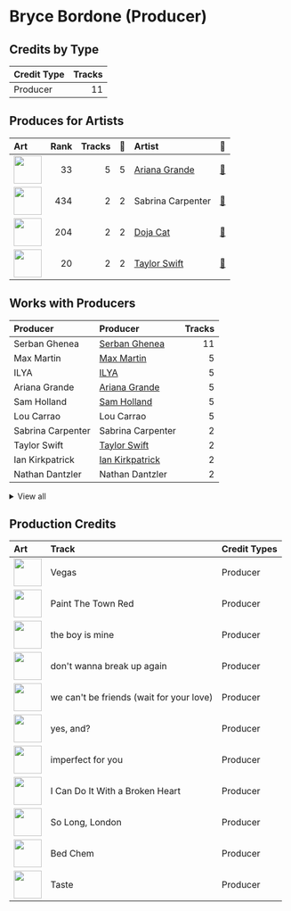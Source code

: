 # Bryce Bordone (Producer)

## Credits by Type

| Credit Type | Tracks |
|:---|---:|
| Producer | 11 |

## Produces for Artists

| Art | Rank | Tracks | 💚 | Artist | 🔗 |
|:---|---:|---:|---:|:---|:---|
| <img src="https://i.scdn.co/image/ab6761610000e5eb40b5c07ab77b6b1a9075fdc0" alt="" width="50" /> | 33 | 5 | 5 | [Ariana Grande](../../artists/ariana_grande/overview.md) | [🔗](https://open.spotify.com/artist/66CXWjxzNUsdJxJ2JdwvnR) |
| <img src="https://i.scdn.co/image/ab6761610000e5ebe053b8338322b9c8609ee7ae" alt="" width="50" /> | 434 | 2 | 2 | Sabrina Carpenter | [🔗](https://open.spotify.com/artist/74KM79TiuVKeVCqs8QtB0B) |
| <img src="https://i.scdn.co/image/ab6761610000e5ebe94f88ff74ae4ddcab961f97" alt="" width="50" /> | 204 | 2 | 2 | [Doja Cat](../../artists/doja_cat/overview.md) | [🔗](https://open.spotify.com/artist/5cj0lLjcoR7YOSnhnX0Po5) |
| <img src="https://i.scdn.co/image/ab6761610000e5ebe672b5f553298dcdccb0e676" alt="" width="50" /> | 20 | 2 | 2 | [Taylor Swift](../../artists/taylor_swift/overview.md) | [🔗](https://open.spotify.com/artist/06HL4z0CvFAxyc27GXpf02) |

## Works with Producers

| Producer | Producer | Tracks |
|:---|:---|---:|
| Serban Ghenea | [Serban Ghenea](../serban_ghenea/overview.md) | 11 |
| Max Martin | [Max Martin](../max_martin/overview.md) | 5 |
| ILYA | [ILYA](../ilya/overview.md) | 5 |
| Ariana Grande | [Ariana Grande](../ariana_grande/overview.md) | 5 |
| Sam Holland | [Sam Holland](../sam_holland/overview.md) | 5 |
| Lou Carrao | Lou Carrao | 5 |
| Sabrina Carpenter | Sabrina Carpenter | 2 |
| Taylor Swift | [Taylor Swift](../taylor_swift/overview.md) | 2 |
| Ian Kirkpatrick | [Ian Kirkpatrick](../ian_kirkpatrick/overview.md) | 2 |
| Nathan Dantzler | Nathan Dantzler | 2 |


<details>
<summary>View all</summary>

| Producer | Producer | Tracks |
|:---|:---|---:|
| Doja Cat | Doja Cat | 2 |
| Jeff Gunnell | Jeff Gunnell | 2 |
| Julia Michaels | Julia Michaels | 2 |
| Amy Allen | Amy Allen | 2 |
| John Ryan | John Ryan | 2 |
| Rian Lewis | Rian Lewis | 1 |
| Bella Blasko | Bella Blasko | 1 |
| Peter Kahm | Peter Kahm | 1 |
| Rogét Chahayed | Rogét Chahayed (Chahayed, Rogét) | 1 |
| Jonathan Low | Jonathan Low | 1 |
| Jean-Baptiste Kouame | Jean-Baptiste Kouame | 1 |
| Oli Jacobs | Oli Jacobs | 1 |
| Isaac Earl Bynum | Isaac Earl Bynum | 1 |
| Ben Lanz | Ben Lanz | 1 |
| Julian Bunetta | Julian Bunetta | 1 |
| Mike Stoller | Mike Stoller | 1 |
| Karl Rubin | Karl Rubin | 1 |
| Laura Sisk | [Laura Sisk](../laura_sisk/overview.md) | 1 |
| Ryan Buendia | Ryan Buendia | 1 |
| Yeti Beats | Yeti Beats | 1 |
| Hal David | Hal David | 1 |
| Shintaro Yasuda | Shintaro Yasuda | 1 |
| DaviDior | DaviDior | 1 |
| Burt Bacharach | Burt Bacharach | 1 |
| Jerry Leiber | Jerry Leiber | 1 |
| Davide Rossi | Davide Rossi | 1 |
| Aaron Dessner | [Aaron Dessner](../aaron_dessner/overview.md) | 1 |
| Jack Antonoff | [Jack Antonoff](../jack_antonoff/overview.md) | 1 |
| Earl on the Beat | Earl on the Beat | 1 |

</details>


## Production Credits

| Art | Track | Credit Types |
|:---|:---|:---|
| <img src="https://i.scdn.co/image/ab67616d0000b27303585b0bb511f926c709330c" alt="" width="50" /> | Vegas | Producer |
| <img src="https://i.scdn.co/image/ab67616d0000b2737acee948ecac8380c1b6ce30" alt="" width="50" /> | Paint The Town Red | Producer |
| <img src="https://i.scdn.co/image/ab67616d0000b2738b58d20f1b77295730db15b4" alt="" width="50" /> | the boy is mine | Producer |
| <img src="https://i.scdn.co/image/ab67616d0000b2738b58d20f1b77295730db15b4" alt="" width="50" /> | don't wanna break up again | Producer |
| <img src="https://i.scdn.co/image/ab67616d0000b2738b58d20f1b77295730db15b4" alt="" width="50" /> | we can't be friends (wait for your love) | Producer |
| <img src="https://i.scdn.co/image/ab67616d0000b2738b58d20f1b77295730db15b4" alt="" width="50" /> | yes, and? | Producer |
| <img src="https://i.scdn.co/image/ab67616d0000b2738b58d20f1b77295730db15b4" alt="" width="50" /> | imperfect for you | Producer |
| <img src="https://i.scdn.co/image/ab67616d0000b2738ecc33f195df6aa257c39eaa" alt="" width="50" /> | I Can Do It With a Broken Heart | Producer |
| <img src="https://i.scdn.co/image/ab67616d0000b2738ecc33f195df6aa257c39eaa" alt="" width="50" /> | So Long, London | Producer |
| <img src="https://i.scdn.co/image/ab67616d0000b273fd8d7a8d96871e791cb1f626" alt="" width="50" /> | Bed Chem | Producer |
| <img src="https://i.scdn.co/image/ab67616d0000b273fd8d7a8d96871e791cb1f626" alt="" width="50" /> | Taste | Producer |